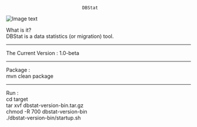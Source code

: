 
                                 DBStat
![Image text](https://github.com/ganqiang1983/dbstat/blob/master/logo.gif)

  What is it? <br />
  DBStat is a data statistics (or migration) tool. 

  -----------

  The Current Version : 1.0-beta

  -----------

  Package : <br />
  mvn clean package
  
  -----------

  Run : <br />
  cd target<br />
  tar xvf dbstat-version-bin.tar.gz<br />
  chmod -R 700 dbstat-version-bin<br />
  ./dbstat-version-bin/startup.sh

